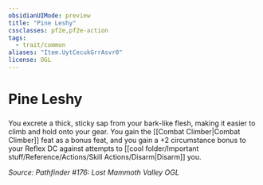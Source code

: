 ```yaml
---
obsidianUIMode: preview
title: "Pine Leshy"
cssclasses: pf2e,pf2e-action
tags:
  - trait/common
aliases: "Item.UytCecukGrrAsvr0"
license: OGL
---
```

# Pine Leshy

### 






You excrete a thick, sticky sap from your bark-like flesh, making it easier to climb and hold onto your gear. You gain the [[Combat Climber|Combat Climber]] feat as a bonus feat, and you gain a +2 circumstance bonus to your Reflex DC against attempts to [[cool folder/Important stuff/Reference/Actions/Skill Actions/Disarm|Disarm]] you.

*Source: Pathfinder #176: Lost Mammoth Valley*
*OGL*